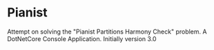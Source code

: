 # Pianist

Attempt on solving the "Pianist Partitions Harmony Check" problem.
A DotNetCore Console Application. Initially version 3.0